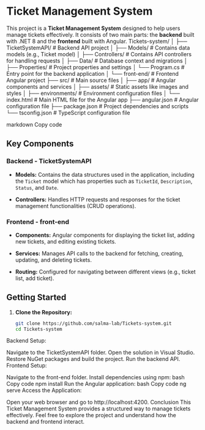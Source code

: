 # Ticket Management System

This project is a **Ticket Management System** designed to help users manage tickets effectively. It consists of two main parts: the **backend** built with .NET 8 and the **frontend** built with Angular.
Tickets-system/ │ ├── TicketSystemAPI/ # Backend API project │ ├── Models/ # Contains data models (e.g., Ticket model) │ ├── Controllers/ # Contains API controllers for handling requests │ ├── Data/ # Database context and migrations │ ├── Properties/ # Project properties and settings │ └── Program.cs # Entry point for the backend application │ └── front-end/ # Frontend Angular project ├── src/ # Main source files │ ├── app/ # Angular components and services │ ├── assets/ # Static assets like images and styles │ ├── environments/ # Environment configuration files │ └── index.html # Main HTML file for the Angular app ├── angular.json # Angular configuration file ├── package.json # Project dependencies and scripts └── tsconfig.json # TypeScript configuration file

markdown
Copy code

## Key Components

### Backend - TicketSystemAPI

- **Models:** Contains the data structures used in the application, including the `Ticket` model which has properties such as `TicketId`, `Description`, `Status`, and `Date`.

- **Controllers:** Handles HTTP requests and responses for the ticket management functionalities (CRUD operations).

### Frontend - front-end

- **Components:** Angular components for displaying the ticket list, adding new tickets, and editing existing tickets.

- **Services:** Manages API calls to the backend for fetching, creating, updating, and deleting tickets.

- **Routing:** Configured for navigating between different views (e.g., ticket list, add ticket).

## Getting Started

1. **Clone the Repository:**
   ```bash
   git clone https://github.com/salma-lab/Tickets-system.git
   cd Tickets-system
Backend Setup:

Navigate to the TicketSystemAPI folder.
Open the solution in Visual Studio.
Restore NuGet packages and build the project.
Run the backend API.
Frontend Setup:

Navigate to the front-end folder.
Install dependencies using npm:
bash
Copy code
npm install
Run the Angular application:
bash
Copy code
ng serve
Access the Application:

Open your web browser and go to http://localhost:4200.
Conclusion
This Ticket Management System provides a structured way to manage tickets effectively. Feel free to explore the project and understand how the backend and frontend interact.



